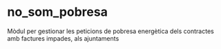 # no_som_pobresa

Mòdul per gestionar les peticions de pobresa energètica dels contractes amb factures impades, als ajuntaments
